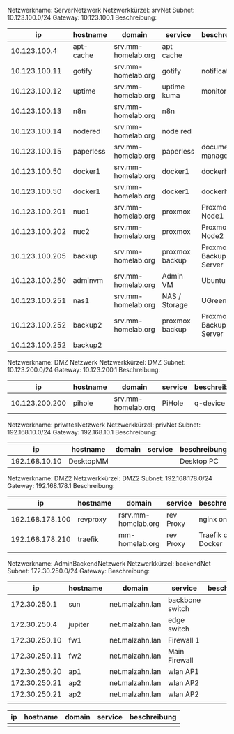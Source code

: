 
Netzwerkname: ServerNetzwerk
Netzwerkkürzel: srvNet
Subnet: 10.123.100.0/24
Gateway: 10.123.100.1
Beschreibung:

| ip             | hostname  | domain             | service        | beschreibung          | port |     |
| -------------- | --------- | ------------------ | -------------- | --------------------- | ---- | --- |
| 10.123.100.4   | apt-cache | srv.mm-homelab.org | apt cache      |                       |      |     |
| 10.123.100.11  | gotify    | srv.mm-homelab.org | gotify         | notifications         |      |     |
| 10.123.100.12  | uptime    | srv.mm-homelab.org | uptime kuma    | monitoring            |      |     |
| 10.123.100.13  | n8n       | srv.mm-homelab.org | n8n            |                       | 5678 |     |
| 10.123.100.14  | nodered   | srv.mm-homelab.org | node red       |                       | 1880 |     |
| 10.123.100.15  | paperless | srv.mm-homelab.org | paperless      | document management   | 8000 |     |
| 10.123.100.50  | docker1   | srv.mm-homelab.org | docker1        | dockerhost            |      |     |
| 10.123.100.50  | docker1   | srv.mm-homelab.org | docker1        | dockerhost            |      |     |
| 10.123.100.201 | nuc1      | srv.mm-homelab.org | proxmox        | Proxmox PVE Node1     |      |     |
| 10.123.100.202 | nuc2      | srv.mm-homelab.org | proxmox        | Proxmox PVE Node2     |      |     |
| 10.123.100.205 | backup    | srv.mm-homelab.org | proxmox backup | Proxmox Backup Server |      |     |
| 10.123.100.250 | adminvm   | srv.mm-homelab.org | Admin VM       | Ubuntu Linux          |      |     |
| 10.123.100.251 | nas1      | srv.mm-homelab.org | NAS / Storage  | UGreen NAS            |      |     |
| 10.123.100.252 | backup2   | srv.mm-homelab.org | proxmox backup | Proxmox Backup Server |      |     |
| 10.123.100.252 | backup2   |                    |                |                       |      |     |


Netzwerkname: DMZ Netzwerk
Netzwerkkürzel: DMZ
Subnet: 10.123.200.0/24
Gateway: 10.123.200.1
Beschreibung:

| ip             | hostname | domain             | service | beschreibung | port |     |
| -------------- | -------- | ------------------ | ------- | ------------ | ---- | --- |
| 10.123.200.200 | pihole   | srv.mm-homelab.org | PiHole  | q-device     |      |     |



Netzwerkname: privatesNetzwerk
Netzwerkkürzel: privNet
Subnet: 192.168.10.0/24
Gateway: 192.168.10.1
Beschreibung:

| ip            | hostname  | domain | service | beschreibung |
| ------------- | --------- | ------ | ------- | ------------ |
| 192.168.10.10 | DesktopMM |        |         | Desktop PC   | 

Netzwerkname: DMZ2
Netzwerkkürzel: DMZ2
Subnet: 192.168.178.0/24
Gateway: 192.168.178.1
Beschreibung:

| ip              | hostname | domain              | service   | beschreibung      |
| --------------- | -------- | ------------------- | --------- | ----------------- |
| 192.168.178.100 | revproxy | rsrv.mm-homelab.org | rev Proxy | nginx on LXC      | 
| 192.168.178.210 | traefik  | mm-homelab.org      | rev Proxy | Traefik on Docker |
|                 |          |                     |           |                   |


Netzwerkname: AdminBackendNetzwerk
Netzwerkkürzel: backendNet
Subnet: 172.30.250.0/24
Gateway: 
Beschreibung:

| ip            | hostname | domain          | service         | beschreibung | port |
| ------------- | -------- | --------------- | --------------- | ------------ | ---- |
| 172.30.250.1  | sun      | net.malzahn.lan | backbone switch |              |      |
| 172.30.250.4  | jupiter  | net.malzahn.lan | edge switch     |              |      |
| 172.30.250.10 | fw1      | net.malzahn.lan | Firewall 1      |              |      |
| 172.30.250.11 | fw2      | net.malzahn.lan | Main Firewall   |              |      |
| 172.30.250.20 | ap1      | net.malzahn.lan | wlan AP1        |              |      |
| 172.30.250.21 | ap2      | net.malzahn.lan | wlan AP2        |              |      |
| 172.30.250.21 | ap2      | net.malzahn.lan | wlan AP2        |              |      |
|               |          |                 |                 |              |      |



| ip  | hostname | domain | service | beschreibung | 
| --- | -------- | ------ | ------- | ------------ |
|     |          |        |         |              |
